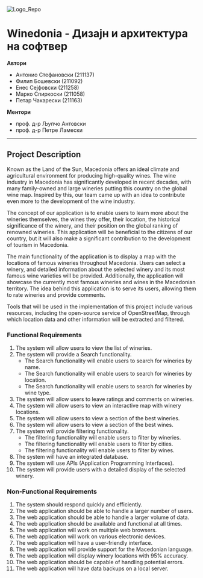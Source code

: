 ![Logo_Repo](https://github.com/antoniostefanovski/Software-Design-and-Architecture/assets/92383587/6e4b70fa-4eff-43c8-96a5-c4853230e7a6)

# Winedonia - Дизајн и архитектура на софтвер

**Автори**
<ul>
  <li>Антонио Стефановски (211137)</li>
  <li>Филип Бошевски (211092)</li>
  <li>Енес Сејфовски (211258)</li>
  <li>Марко Спиркоски (211058)</li>
  <li>Петар Чакарески (211163)</li>
</ul>

**Ментори**
<ul>
  <li>проф. д-р Љупчо Антовски</li>
  <li>проф. д-р Петре Ламески</li>
</ul>

<hr>

## Project Description

Known as the Land of the Sun, Macedonia offers an ideal climate and agricultural environment for producing high-quality wines. The wine industry in Macedonia has significantly developed in recent decades, with many family-owned and large wineries putting this country on the global wine map. Inspired by this, our team came up with an idea to contribute even more to the development of the wine industry.

The concept of our application is to enable users to learn more about the wineries themselves, the wines they offer, their location, the historical significance of the winery, and their position on the global ranking of renowned wineries. This application will be beneficial to the citizens of our country, but it will also make a significant contribution to the development of tourism in Macedonia.

The main functionality of the application is to display a map with the locations of famous wineries throughout Macedonia. Users can select a winery, and detailed information about the selected winery and its most famous wine varieties will be provided. Additionally, the application will showcase the currently most famous wineries and wines in the Macedonian territory. The idea behind this application is to serve its users, allowing them to rate wineries and provide comments.

Tools that will be used in the implementation of this project include various resources, including the open-source service of OpenStreetMap, through which location data and other information will be extracted and filtered.

### Functional Requirements

<ol>
  <li>The system will allow users to view the list of wineries.</li>
  <li>The system will provide a Search functionality.
    <ul>
      <li>The Search functionality will enable users to search for wineries by name.</li>
      <li>The Search functionality will enable users to search for wineries by location.</li>
      <li>The Search functionality will enable users to search for wineries by wine type.</li>
    </ul>
  </li>
  <li>The system will allow users to leave ratings and comments on wineries.</li>
  <li>The system will allow users to view an interactive map with winery locations.</li>
  <li>The system will allow users to view a section of the best wineries.</li>
  <li>The system will allow users to view a section of the best wines.</li>
  <li>The system will provide filtering functionality.
    <ul>
      <li>The filtering functionality will enable users to filter by wineries.</li>
      <li>The filtering functionality will enable users to filter by cities.</li>
      <li>The filtering functionality will enable users to filter by wines.</li>
    </ul>
  </li>
  <li>The system will have an integrated database.</li>
  <li>The system will use APIs (Application Programming Interfaces).</li>
  <li>The system will provide users with a detailed display of the selected winery.</li>
</ol>

### Non-Functional Requirements

<ol>
  <li>The system should respond quickly and efficiently.</li>
  <li>The web application should be able to handle a larger number of users.</li>
  <li>The web application should be able to handle a larger volume of data.</li>
  <li>The web application should be available and functional at all times.</li>
  <li>The web application will work on multiple web browsers.</li>
  <li>The web application will work on various electronic devices.</li>
  <li>The web application will have a user-friendly interface.</li>
  <li>The web application will provide support for the Macedonian language.</li>
  <li>The web application will display winery locations with 95% accuracy.</li>
  <li>The web application should be capable of handling potential errors.</li>
  <li>The web application will have data backups on a local server.</li>
</ol>
